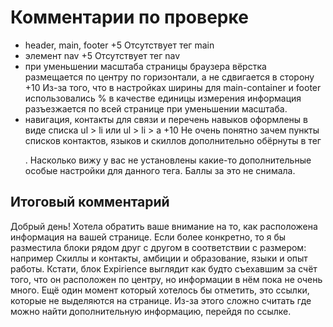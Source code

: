 # Комментарии по проверке
* header, main, footer +5
Отсутствует тег main
* элемент nav +5
Отсутствует тег nav
* при уменьшении масштаба страницы браузера вёрстка размещается по центру по горизонтали, а не сдвигается в сторону +10
Из-за того, что в настройках ширины для main-container и footer использовались % в качестве единицы измерения информация разъезжается по всей странице при уменьшении масштаба. 
* навигация, контакты для связи и перечень навыков оформлены в виде списка ul > li или ul > li > a +10
Не очень понятно зачем пункты списков контактов, языков и скиллов дополнительно обёрнуты в тег <p>. Насколько вижу у вас не установлены какие-то дополнительные особые настройки для данного тега. Баллы за это не снимала.
## Итоговый комментарий
Добрый день! Хотела обратить ваше внимание на то, как расположена информация на вашей странице. Если более конкретно, то я бы разместила блоки рядом друг с другом в соответствии с размером: например Скиллы и контакты, амбиции и образование, языки и опыт работы. Кстати, блок Expirience выглядит как будто съехавшим за счёт того, что он расположен по центру, но информации в нём пока не очень много. Ещё один момент который хотелось бы отметить, это ссылки, которые не выделяются на странице. Из-за этого сложно считать где можно найти дополнительную информацию, перейдя по ссылке.
